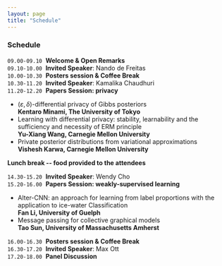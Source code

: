 ```yaml
---
layout: page
title: "Schedule"
---
```


### Schedule
`09.00-09.10`&nbsp;                  **Welcome & Open Remarks** <br>
`09.10-10.00`&nbsp;                    **Invited Speaker**: Nando de Freitas <br>
`10.00-10.30`&nbsp;                    **Posters session & Coffee Break** <br>
`10.30-11.20`&nbsp;                    **Invited Speaker**: Kamalika Chaudhuri <br>
`11.20-12.20`&nbsp;                    **Papers Session: privacy** <br>

 - $(\varepsilon, \delta)$-differential privacy of Gibbs posteriors <br>
   **Kentaro Minami, The University of Tokyo**
 - Learning with differential privacy: stability, learnability and the sufficiency and necessity of ERM principle <br>
   **Yu-Xiang Wang, Carnegie Mellon University**
 - Private posterior distributions from variational approximations <br>
   **Vishesh Karwa, Carnegie Mellon University**

**Lunch break -- food provided to the attendees**
<br>

`14.30-15.20`&nbsp;                    **Invited Speaker**: Wendy Cho <br>
`15.20-16.00`&nbsp;                    **Papers Session: weakly-supervised learning** <br>

  - Alter-CNN: an approach for learning from label proportions with the application to ice-water Classification <br>
    **Fan Li, University of Guelph**
  - Message passing for collective graphical models <br>
    **Tao Sun, University of Massachusetts Amherst**

`16.00-16.30`&nbsp;                    **Posters session & Coffee Break** <br>
`16.30-17.20`&nbsp;                    **Invited Speaker**: Max Ott <br>
`17.20-18.00`&nbsp;                    **Panel Discussion**
